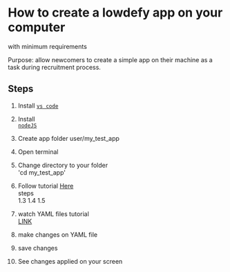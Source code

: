 # How to create a lowdefy app on your computer
with minimum requirements

Purpose: allow newcomers to create a simple app on their machine as a task during recruitment process.

## Steps

1. Install
[`vs code`](https://code.visualstudio.com/download)  
2. Install  
[`nodeJS`](https://tubemint.com/install-nodejs-npm-npx-yarn/)
3. Create app folder user/my_test_app  
4. Open terminal  
5. Change directory to your folder  
	'cd my_test_app'
6. Follow tutorial
[Here](https://docs.lowdefy.com/tutorial-start)  
steps	
		1.3
		1.4
		1.5
7. watch YAML files tutorial  
[LINK](https://youtu.be/cdLNKUoMc6c)

8. make changes on YAML file  
9. save changes  
10. See changes applied on your screen
